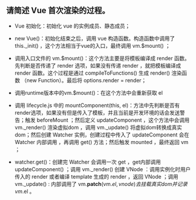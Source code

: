 ## 请简述 Vue 首次渲染的过程。

- Vue 初始化：初始化 vue 的实例成员、静态成员；

- new Vue()：初始化结束之后，调用 vue 构造函数。构造函数中调用了 this._init() ，这个方法相当于vue的入口，最终调用 vm.$mount() ；

- 调用入口文件的 vm.$mount()：这个方法主要是将模板编译成 render 函数。先判断是否传递了 render 选项，如果没有传递 render ，就把模板编译成 render 函数。这个过程是通过 compileToFunctions() 生成 render() 渲染函数 （new Function）。最后将 options.render = render；

- 调用runtime版本中的vm.$mount()：在这个方法中会重新获取 el

- 调用 lifecycle.js 中的 mountComponent(this, el)：方法中先判断是否有render选项，如果没有但是传入了模板，并且当前是开发环境的话会发送警告；触发 beforeMount ；然后定义 updateComponent ，这个方法中会调用 vm._render() 渲染虚拟dom ，调用 vm._update() 将虚拟dom转换成真实dom；然后创建 Watcher 实例，创建过程中传入了 updateComponent 会在 Watcher 内部调用 ，再调用 get() 方法；然后触发 mounted ，最终返回 vm ；

- watcher.get()：创建完 Watcher 会调用一次 get ，get内部调用 updateComponent() ；调用 vm._render() 创建 VNode ：调用实例化时用户传入的 render 或者编译 template 生成的 render ，返回 VNode ；调用 vm._update() : 内部调用了 vm.__patch__(vm.$el, vnode) 去挂载真实dom 并记录 vm.$el 。
